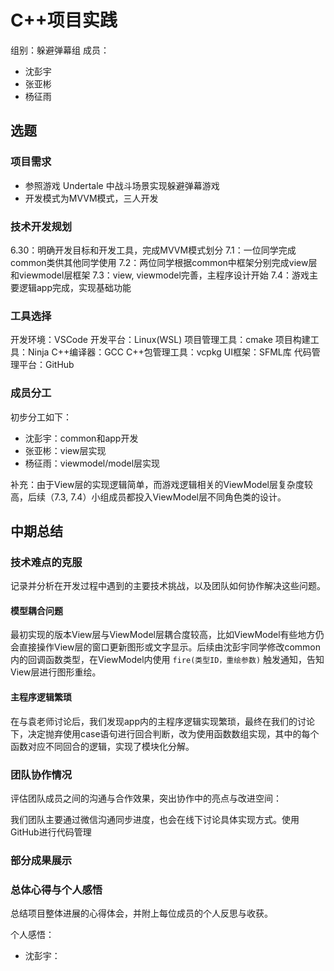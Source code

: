 # C++项目实践

组别：躲避弹幕组
成员：

- 沈彭宇
- 张亚彬
- 杨征雨

## 选题

### 项目需求

- 参照游戏 Undertale 中战斗场景实现躲避弹幕游戏
- 开发模式为MVVM模式，三人开发

### 技术开发规划

6.30：明确开发目标和开发工具，完成MVVM模式划分
7.1：一位同学完成common类供其他同学使用
7.2：两位同学根据common中框架分别完成view层和viewmodel层框架
7.3：view, viewmodel完善，主程序设计开始
7.4：游戏主要逻辑app完成，实现基础功能

### 工具选择

开发环境：VSCode
开发平台：Linux(WSL)
项目管理工具：cmake
项目构建工具：Ninja
C++编译器：GCC
C++包管理工具：vcpkg
UI框架：SFML库
代码管理平台：GitHub

### 成员分工

初步分工如下：

- 沈彭宇：common和app开发
- 张亚彬：view层实现
- 杨征雨：viewmodel/model层实现

补充：由于View层的实现逻辑简单，而游戏逻辑相关的ViewModel层复杂度较高，后续（7.3, 7.4）小组成员都投入ViewModel层不同角色类的设计。

## 中期总结

### 技术难点的克服

记录并分析在开发过程中遇到的主要技术挑战，以及团队如何协作解决这些问题。

#### 模型耦合问题

最初实现的版本View层与ViewModel层耦合度较高，比如ViewModel有些地方仍会直接操作View层的窗口更新图形或文字显示。后续由沈彭宇同学修改common内的回调函数类型，在ViewModel内使用 `fire(类型ID，重绘参数)` 触发通知，告知View层进行图形重绘。

#### 主程序逻辑繁琐

在与袁老师讨论后，我们发现app内的主程序逻辑实现繁琐，最终在我们的讨论下，决定抛弃使用case语句进行回合判断，改为使用函数数组实现，其中的每个函数对应不同回合的逻辑，实现了模块化分解。

### 团队协作情况

评估团队成员之间的沟通与合作效果，突出协作中的亮点与改进空间：

我们团队主要通过微信沟通同步进度，也会在线下讨论具体实现方式。使用GitHub进行代码管理

### 部分成果展示

### 总体心得与个人感悟

总结项目整体进展的心得体会，并附上每位成员的个人反思与收获。

个人感悟：

- 沈彭宇：

